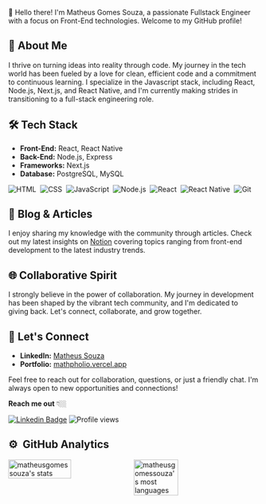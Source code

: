 👋 Hello there! I'm Matheus Gomes Souza, a passionate Fullstack Engineer with a focus on Front-End technologies. Welcome to my GitHub profile!

## 🚀 About Me

I thrive on turning ideas into reality through code. My journey in the tech world has been fueled by a love for clean, efficient code and a commitment to continuous learning. I specialize in the Javascript stack, including React, Node.js, Next.js, and React Native, and I'm currently making strides in transitioning to a full-stack engineering role.

## 🛠️ Tech Stack

- **Front-End:** React, React Native
- **Back-End:** Node.js, Express
- **Frameworks:** Next.js
- **Database:** PostgreSQL, MySQL

![HTML](https://img.shields.io/badge/-HTML-05122A?style=flat&logo=HTML5)&nbsp;
![CSS](https://img.shields.io/badge/-CSS-05122A?style=flat&logo=CSS3&logoColor=1572B6)&nbsp;
![JavaScript](https://img.shields.io/badge/-JavaScript-05122A?style=flat&logo=javascript)&nbsp;
![Node.js](https://img.shields.io/badge/-Node.js-05122A?style=flat&logo=node.js)&nbsp;
![React](https://img.shields.io/badge/-React-05122A?style=flat&logo=react)&nbsp;
![React Native](https://img.shields.io/badge/-React_Native-05122A?style=flat&logo=react_native)&nbsp;
![Git](https://img.shields.io/badge/-Git-05122A?style=flat&logo=git)&nbsp;


## 📝 Blog & Articles

I enjoy sharing my knowledge with the community through articles. Check out my latest insights on [Notion](https://www.notion.so/Web-Development-Docs-d1ebd3fda2d040e4810cc0e6447cf17b) covering topics ranging from front-end development to the latest industry trends.

## 🌐 Collaborative Spirit

I strongly believe in the power of collaboration. My journey in development has been shaped by the vibrant tech community, and I'm dedicated to giving back. Let's connect, collaborate, and grow together.



## 🤝 Let's Connect

- **LinkedIn:** [Matheus Souza](https://www.linkedin.com/in/matheus-gomes-de-souza/?locale=en_US)
- **Portfolio:** [mathpholio.vercel.app](https://mathpholio.vercel.app/)

Feel free to reach out for collaboration, questions, or just a friendly chat. I'm always open to new opportunities and connections!

**Reach me out** 👇🏼

 [![Linkedin Badge](https://img.shields.io/badge/-LinkedIn-blue?style=flat-square&logo=Linkedin&logoColor=white&link=https://www.linkedin.com/in/matheus-gomes-de-souza/)](https://www.linkedin.com/in/matheus-gomes-de-souza/)
 <img src="https://komarev.com/ghpvc/?username=matheusgomessouza&color=blue" alt="Profile views" />
 
 ## ⚙️ &nbsp;GitHub Analytics

<div style="display:flex">
<img width="50%" src="https://github-readme-stats.vercel.app/api?username=matheusgomessouza&show_icons=true&theme=tokyonight" alt="matheusgomessouza's stats"/>
<img width="42%" src="https://github-readme-stats.vercel.app/api/top-langs/?username=matheusgomessouza&layout=compact&theme=tokyonight" alt="matheusgomessouza's most languages"/>
</div>
